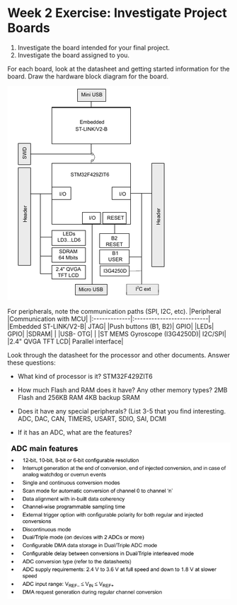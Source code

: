 # Week 2 Exercise: Investigate Project Boards
1. Investigate the board intended for your final project. 
2. Investigate the board assigned to you. 

For each board, look at the datasheet and getting started information for the board. 
Draw the hardware block diagram for the board.

![Dev board: Hardware block diagram](assets/hw_bd_stm32f4discovery.png)


For peripherals, note the communication paths (SPI, I2C, etc).
|Peripheral      |Communication with MCU|
|:-------------|:--------------------------|
|Embedded ST-LINK/V2-B|    JTAG|
|Push buttons (B1, B2)|    GPIO|
|LEDs|            GPIO|
|SDRAM|         |
|USB- OTG|               |
|ST MEMS Gyroscope (I3G4250D)|    I2C/SPI|
|2.4" QVGA TFT LCD|       Parallel interface|

Look through the datasheet for the processor and other documents. Answer these questions: 

* What kind of processor is it? 
STM32F429ZIT6

* How much Flash and RAM does it have? Any other memory types? 
2MB Flash and 256KB RAM
4KB backup SRAM

* Does it have any special peripherals? (List 3-5 that you find interesting.
ADC, DAC, CAN, TIMERS, USART, SDIO, SAI, DCMI 

* If it has an ADC, what are the features?
  
![ADC features](assets/ADC_features.png)
